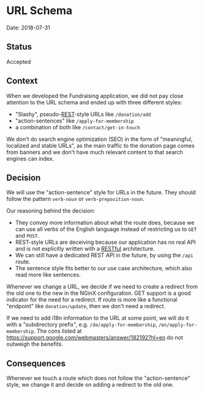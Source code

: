 # URL Schema

Date: 2018-07-31

## Status

Accepted

## Context

When we developed the Fundraising application, we did not pay close attention to the URL schema and ended up with three different styles:

* "Slashy", pseudo-[REST][1]-style URLs like `/donation/add`
* "action-sentences" like `/apply-for-membership`
* a combination of both like `/contact/get-in-touch`

We don't do search engine optimization (SEO) in the form of "meaningful, localized and stable URLs", as the main traffic to the donation page comes from banners and we don't have much relevant content to that search engines can index.

## Decision

We will use the "action-sentence" style for URLs in the future. They should follow the pattern `verb-noun` or `verb-preposition-noun`.

Our reasoning behind the decision:

* They convey more information about what the route does, because we can use all verbs of the English language instead of restricting us to `GET` and `POST`.
* REST-style URLs are deceiving because our application has no real API and is not explicitly written with a [RESTful][1] architecture.
* We can still have a dedicated REST API in the future, by using the `/api` route.
* The sentence style fits better to our use case architecture, which also read more like sentences.

Whenever we change a URL, we decide if we need to create a redirect from the old one to the new in the NGinX configuration. GET support is a good indicator for the need for a redirect. If route is more like a functional "endpoint" like `donation/update`, then we don't need a redirect.

If we need to add i18n information to the URL at some point, we will do it with a "subdirectory prefix", e.g. `/de/apply-for-membership`, `/en/apply-for-membership`. The cons listed at https://support.google.com/webmasters/answer/182192?hl=en do not outweigh the benefits.

## Consequences

Whenever we touch a route which does not follow the "action-sentence" style, we change it and decide on adding a redirect to the old one.

[1]: https://en.wikipedia.org/wiki/Representational_state_transfer
